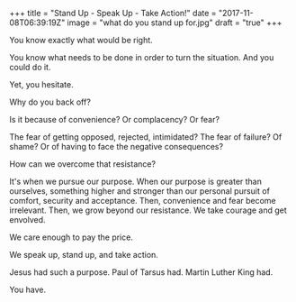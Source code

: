 +++
title = "Stand Up - Speak Up - Take Action!"
date = "2017-11-08T06:39:19Z"
image = "what do you stand up for.jpg"
draft = "true"
+++

You know exactly what would be right. 

You know what needs to be done in order to turn the situation. And you could do it.

Yet, you hesitate.

Why do you back off? 

Is it because of convenience? Or complacency? Or fear? 

The fear of getting opposed, rejected, intimidated? The fear of failure? Of shame? Or of having to face the negative consequences?

How can we overcome that resistance?

It's when we pursue our purpose. When our purpose is greater than ourselves, something higher and stronger than our personal pursuit of comfort, security and acceptance. Then, convenience and fear become irrelevant. Then, we grow beyond our resistance. We take courage and get envolved. 

We care enough to pay the price.

We speak up, stand up, and take action.

Jesus had such a purpose. Paul of Tarsus had. Martin Luther King had.

You have.
